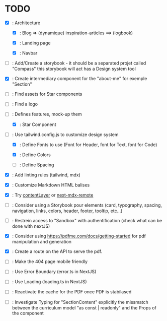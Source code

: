 # TODO

- [x] : Architecture

  - [x] : Blog => (dynamique) inspiration-articles ==> (logbook)

  - [x] : Landing page

  - [x] : Navbar

- [ ] : Add/Create a storybook - it should be a separated projet called "Compass" this storybook will act has a Design system tool

- [x] : Create intermediary component for the "about-me" for exemple "Section"

- [ ] : Find assets for Star components

- [ ] : Find a logo

- [ ] : Defines features, mock-up them

  - [x] : Star Component

- [ ] : Use tailwind.config.js to customize design system

  - [x] : Define Fonts to use (Font for Header, font for Text, font for Code)

  - [x] : Define Colors

  - [ ] : Define Spacing

- [x] : Add linting rules (tailwind, mdx)

- [x] : Customize Markdown HTML balises

- [x] : Try [contentLayer](https://www.contentlayer.dev/) or [next-mdx-remote](https://github.com/hashicorp/next-mdx-remote)

- [ ] : Consider using a Storybook pour elements (card, typography, spacing, navigation, links, colors, header, footer, tooltip, etc...)

- [ ] : Restrein access to "Sandbox" with authentification (check what can be done with nextJS)

- [x] : Consider using https://pdfme.com/docs/getting-started for pdf manipulation and generation

- [x] : Create a route on the API to serve the pdf.

- [ ] : Make the 404 page mobile friendly

- [ ] : Use Error Boundary (error.ts in NextJS)

- [ ] : Use Loading (loading.ts in NextJS)

- [ ] : Reactivate the cache for the PDF once PDF is stabilased

- [ ] : Investigate Typing for "SectionContent" explicitly the missmatch between the curriculum model "as const | readonly" and the Props of the component
